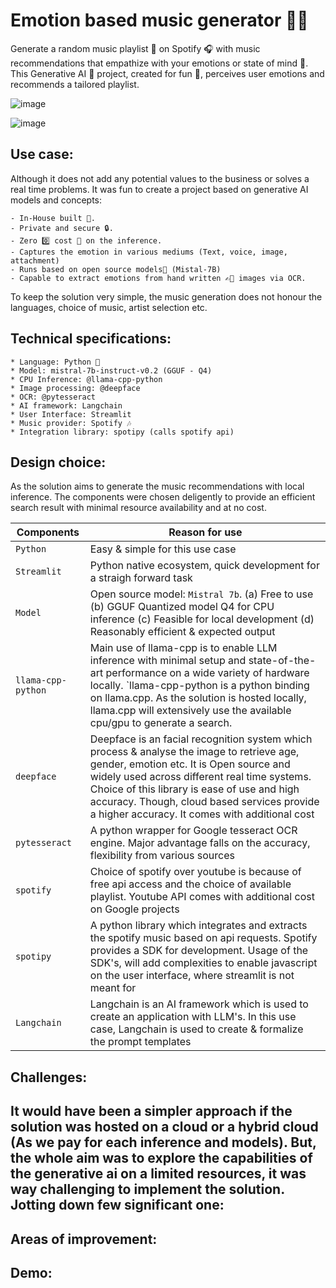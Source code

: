 # Emotion based music generator 🎹🥁
Generate a random music playlist 🎵 on Spotify 🎧 with music recommendations that empathize with your emotions or state of mind 🧠. This Generative AI 🤖 project, created for fun 🤩, perceives user emotions and recommends a tailored playlist.


![image](https://github.com/user-attachments/assets/20f99707-3e5d-4f75-9d9f-6fb504ec4dca)

![image](https://github.com/user-attachments/assets/4db39657-a8e7-4930-b02f-acff95898778)


## Use case: 
Although it does not add any potential values to the business or solves a real time problems. It was fun to create a project based on generative AI models and concepts:

    - In-House built 💼.
    - Private and secure 🔒.
    - Zero 0️⃣ cost 💸 on the inference. 
    - Captures the emotion in various mediums (Text, voice, image, attachment)
    - Runs based on open source models🤖 (Mistal-7B)
    - Capable to extract emotions from hand written ✍🏼 images via OCR.

To keep the solution very simple, the music generation does not honour the languages, choice of music, artist selection etc.

## Technical specifications:
    * Language: Python 🐍
    * Model: mistral-7b-instruct-v0.2 (GGUF - Q4)
    * CPU Inference: @llama-cpp-python
    * Image processing: @deepface 
    * OCR: @pytesseract
    * AI framework: Langchain
    * User Interface: Streamlit
    * Music provider: Spotify 🎶
    * Integration library: spotipy (calls spotify api)
    
## Design choice:
As the solution aims to generate the music recommendations with local inference. The components were chosen deligently to provide an efficient search result with minimal resource availability and at no cost.

| Components    | Reason for use |
| ------------- | ------------- |
| `Python`        | Easy & simple for this use case  |
| `Streamlit` | Python native ecosystem, quick development for a straigh forward task  |
| `Model` | Open source model: `Mistral 7b`. (a) Free to use (b) GGUF Quantized model Q4 for CPU inference (c) Feasible for local development (d) Reasonably efficient & expected output|
| `llama-cpp-python` | Main use of llama-cpp is to enable LLM inference with minimal setup and state-of-the-art performance on a wide variety of hardware locally. `llama-cpp-python is a python binding on llama.cpp. As the solution is hosted locally, llama.cpp will extensively use the available cpu/gpu to generate a search.
| `deepface` | Deepface is an facial recognition system which process & analyse the image to retrieve age, gender, emotion etc. It is Open source and widely used across different real time systems. Choice of this library is ease of use and high accuracy. Though, cloud based services provide a higher accuracy. It comes with additional cost |
|`pytesseract`| A python wrapper for Google tesseract OCR engine. Major advantage falls on the accuracy, flexibility from various sources |
| `spotify` | Choice of spotify over youtube is because of free api access and the choice of available playlist. Youtube API comes with additional cost on Google projects |
| `spotipy` | A python library which integrates and extracts the spotify music based on api requests. Spotify provides a SDK for development. Usage of the SDK's, will add complexities to enable javascript on the user interface, where streamlit is not meant for |
| `Langchain` | Langchain is an AI framework which is used to create an application with LLM's. In this use case, Langchain is used to create & formalize the prompt templates |

## Challenges:
It would have been a simpler approach if the solution was hosted on a cloud or a hybrid cloud (As we pay for each inference and models). But, the whole aim was to explore the capabilities of the generative ai on a limited resources, it was way challenging to implement the solution. Jotting down few significant one:
- 

## Areas of improvement:
## Demo:
